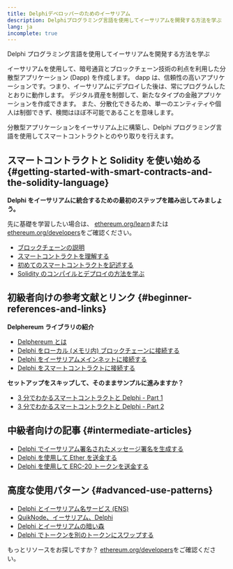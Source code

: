 ```yaml
---
title: Delphiデベロッパーのためのイーサリアム
description: Delphiプログラミング言語を使用してイーサリアムを開発する方法を学ぶ
lang: ja
incomplete: true
---
```


<div class="featured">

Delphi プログラミング言語を使用してイーサリアムを開発する方法を学ぶ

</div>

イーサリアムを使用して、暗号通貨とブロックチェーン技術の利点を利用した分散型アプリケーション (Dapp) を作成します。 dapp は、信頼性の高いアプリケーションです。つまり、イーサリアムにデプロイした後は、常にプログラムしたとおりに動作します。 デジタル資産を制御して、新たなタイプの金融アプリケーションを作成できます。 また、分散化できるため、単一のエンティティや個人は制御できず、検閲はほぼ不可能であることを意味します。

分散型アプリケーションをイーサリアム上に構築し、Delphi プログラミング言語を使用してスマートコントラクトとのやり取りを行えます。

## スマートコントラクトと Solidity を使い始める {#getting-started-with-smart-contracts-and-the-solidity-language}

**Delphi をイーサリアムに統合するための最初のステップを踏み出してみましょう。**

先に基礎を学習したい場合は、 [ethereum.org/learn](/learn/)または[ethereum.org/developers](/developers/)をご確認ください。

- [ブロックチェーンの説明](https://kauri.io/article/d55684513211466da7f8cc03987607d5/blockchain-explained)
- [スマートコントラクトを理解する](https://kauri.io/article/e4f66c6079e74a4a9b532148d3158188/ethereum-101-part-5-the-smart-contract)
- [初めてのスマートコントラクトを記述する](https://kauri.io/article/124b7db1d0cf4f47b414f8b13c9d66e2/remix-ide-your-first-smart-contract)
- [Solidity のコンパイルとデプロイの方法を学ぶ](https://kauri.io/article/973c5f54c4434bb1b0160cff8c695369/understanding-smart-contract-compilation-and-deployment)

## 初級者向けの参考文献とリンク {#beginner-references-and-links}

**Delphereum ライブラリの紹介**

- [Delphereum とは](https://github.com/svanas/delphereum/blob/master/README.md)
- [Delphi をローカル (メモリ内) ブロックチェーンに接続する](https://medium.com/@svanas/connecting-delphi-to-a-local-in-memory-blockchain-9a1512d6c5b0)
- [Delphi をイーサリアムメインネットに接続する](https://medium.com/@svanas/connecting-delphi-to-the-ethereum-main-net-5faf1feffd83)
- [Delphi をスマートコントラクトに接続する](https://medium.com/@svanas/connecting-delphi-to-smart-contracts-3146b12803a1)

**セットアップをスキップして、そのままサンプルに進みますか？**

- [3 分でわかるスマートコントラクトと Delphi - Part 1](https://medium.com/@svanas/a-3-minute-smart-contract-and-delphi-61d998571d)
- [3 分でわかるスマートコントラクトと Delphi - Part 2](https://medium.com/@svanas/a-3-minute-smart-contract-and-delphi-part-2-446925faa47b)

## 中級者向けの記事 {#intermediate-articles}

- [Delphi でイーサリアム署名されたメッセージ署名を生成する](https://medium.com/@svanas/generating-an-ethereum-signed-message-signature-in-delphi-75661ce5031b)
- [Delphi を使用して Ether を送金する](https://medium.com/@svanas/transferring-ether-with-delphi-b5f24b1a98a4)
- [Delphi を使用して ERC-20 トークンを送金する](https://medium.com/@svanas/transferring-erc-20-tokens-with-delphi-bb44c05b295d)

## 高度な使用パターン {#advanced-use-patterns}

- [Delphi とイーサリアム名サービス (ENS)](https://medium.com/@svanas/delphi-and-ethereum-name-service-ens-4443cd278af7)
- [QuikNode、イーサリアム、Delphi](https://medium.com/@svanas/quiknode-ethereum-and-delphi-f7bfc9671c23)
- [Delphi とイーサリアムの暗い森](https://svanas.medium.com/delphi-and-the-ethereum-dark-forest-5b430da3ad93)
- [Delphi でトークンを別のトークンにスワップする](https://svanas.medium.com/swap-one-token-for-another-in-delphi-bcb999c47f7)

もっとリソースをお探しですか？ [ethereum.org/developers](/developers/)をご確認ください。

